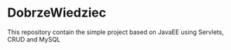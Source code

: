 # DobrzeWiedziec
This repository contain the simple project based on JavaEE using Servlets, CRUD and MySQL
